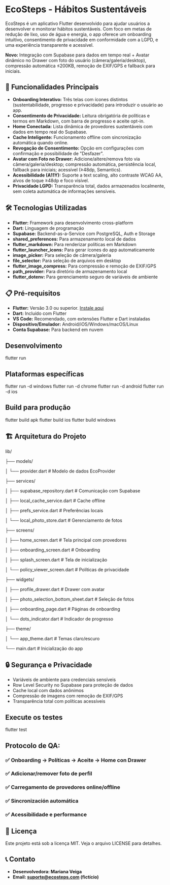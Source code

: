 # EcoSteps - Hábitos Sustentáveis

EcoSteps é um aplicativo Flutter desenvolvido para ajudar usuários a desenvolver e monitorar hábitos sustentáveis. Com foco em metas de redução de lixo, uso de água e energia, o app oferece um onboarding intuitivo, consentimento de privacidade em conformidade com a LGPD, e uma experiência transparente e acessível.

**Novo:** Integração com Supabase para dados em tempo real + Avatar dinâmico no Drawer com foto do usuário (câmera/galeria/desktop), compressão automática ≤200KB, remoção de EXIF/GPS e fallback para iniciais.

## 🚀 Funcionalidades Principais

* **Onboarding Interativo:** Três telas com ícones distintos (sustentabilidade, progresso e privacidade) para introduzir o usuário ao app.
* **Consentimento de Privacidade:** Leitura obrigatória de políticas e termos em Markdown, com barra de progresso e aceite opt-in.
* **Home Conectada:** Lista dinâmica de provedores sustentáveis com dados em tempo real do Supabase.
* **Cache Inteligente:** Funcionamento offline com sincronização automática quando online.
* **Revogação de Consentimento:** Opção em configurações com confirmação e possibilidade de "Desfazer".
* **Avatar com Foto no Drawer:** Adicione/altere/remova foto via câmera/galeria/desktop; compressão automática, persistência local, fallback para iniciais; acessível (≥48dp, Semantics).
* **Acessibilidade (A11Y):** Suporte a text scaling, alto contraste WCAG AA, alvos de toque ≥48dp e foco visível.
* **Privacidade LGPD:** Transparência total, dados armazenados localmente, sem coleta automática de informações sensíveis.

## 🛠️ Tecnologias Utilizadas

* **Flutter:** Framework para desenvolvimento cross-platform
* **Dart:** Linguagem de programação
* **Supabase:** Backend-as-a-Service com PostgreSQL, Auth e Storage
* **shared_preferences:** Para armazenamento local de dados
* **flutter_markdown:** Para renderizar políticas em Markdown
* **flutter_launcher_icons:** Para gerar ícones do app automaticamente
* **image_picker:** Para seleção de câmera/galeria
* **file_selector:** Para seleção de arquivos em desktop
* **flutter_image_compress:** Para compressão e remoção de EXIF/GPS
* **path_provider:** Para diretório de armazenamento local
* **flutter_dotenv:** Para gerenciamento seguro de variáveis de ambiente

## 📋 Pré-requisitos

* **Flutter:** Versão 3.0 ou superior. [Instale aqui](https://flutter.dev/docs/get-started/install)
* **Dart:** Incluído com Flutter
* **VS Code:** Recomendado, com extensões Flutter e Dart instaladas
* **Dispositivo/Emulador:** Android/iOS/Windows/macOS/Linux
* **Conta Supabase:** Para backend em nuvem

## Desenvolvimento
flutter run

## Plataformas específicas
flutter run -d windows
flutter run -d chrome
flutter run -d android
flutter run -d ios

## Build para produção
flutter build apk
flutter build ios
flutter build windows

## 🏗️ Arquitetura do Projeto

lib/

├── models/

│   └── provider.dart          # Modelo de dados EcoProvider

├── services/

│   ├── supabase_repository.dart # Comunicação com Supabase

│   ├── local_cache_service.dart # Cache offline

│   ├── prefs_service.dart     # Preferências locais

│   └── local_photo_store.dart # Gerenciamento de fotos

├── screens/

│   ├── home_screen.dart       # Tela principal com provedores

│   ├── onboarding_screen.dart # Onboarding

│   ├── splash_screen.dart     # Tela de inicialização

│   └── policy_viewer_screen.dart # Políticas de privacidade

├── widgets/

│   ├── profile_drawer.dart    # Drawer com avatar

│   ├── photo_selection_bottom_sheet.dart # Seleção de fotos

│   ├── onboarding_page.dart   # Páginas de onboarding

│   └── dots_indicator.dart    # Indicador de progresso

├── theme/

│   └── app_theme.dart         # Temas claro/escuro

└── main.dart                  # Inicialização do app

## 🔒 Segurança e Privacidade
* Variáveis de ambiente para credenciais sensíveis
* Row Level Security no Supabase para proteção de dados
* Cache local com dados anônimos
* Compressão de imagens com remoção de EXIF/GPS
* Transparência total com políticas acessíveis

## Execute os testes
flutter test

## Protocolo de QA:
### ✅ Onboarding → Políticas → Aceite → Home con Drawer
### ✅ Adicionar/remover foto de perfil
### ✅ Carregamento de provedores online/offline
### ✅ Sincronización automática
### ✅ Acessibilidade e performance

## 📄 Licença
Este projeto está sob a licença MIT. Veja o arquivo LICENSE para detalhes.

## 📞 Contato
* **Desenvolvedora: Mariana Veiga**
* **Email: suporte@ecosteps.com (fictício)**
